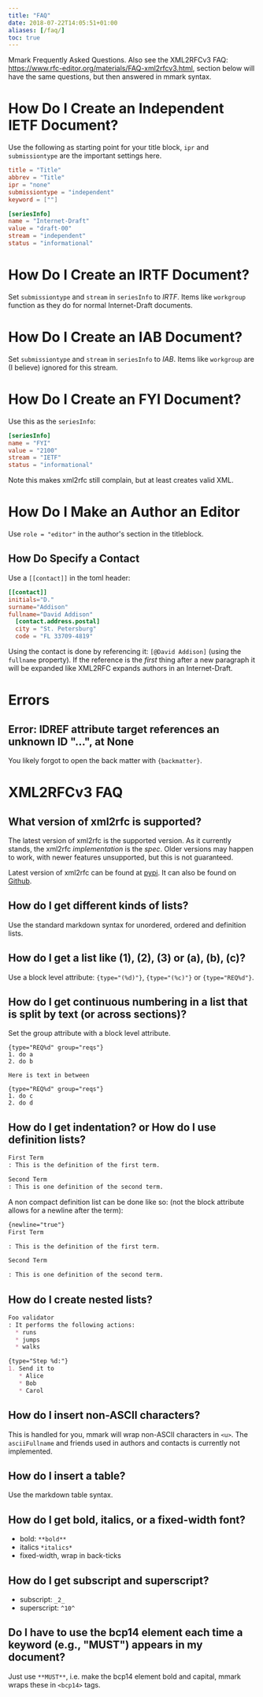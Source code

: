 ```yaml
---
title: "FAQ"
date: 2018-07-22T14:05:51+01:00
aliases: [/faq/]
toc: true
---
```


Mmark Frequently Asked Questions. Also see the XML2RFCv3 FAQ:
<https://www.rfc-editor.org/materials/FAQ-xml2rfcv3.html>, section below will have the same
questions, but then answered in mmark syntax.

# How Do I Create an Independent IETF Document?

Use the following as starting point for your title block, `ipr` and `submissiontype` are the important
settings here.

~~~ toml
title = "Title"
abbrev = "Title"
ipr = "none"
submissiontype = "independent"
keyword = [""]

[seriesInfo]
name = "Internet-Draft"
value = "draft-00"
stream = "independent"
status = "informational"
~~~

# How Do I Create an IRTF Document?

Set `submissiontype` and `stream` in `seriesInfo` to *IRTF*. Items like `workgroup` function as they
do for normal Internet-Draft documents.

# How Do I Create an IAB Document?

Set `submissiontype` and `stream` in `seriesInfo` to *IAB*. Items like `workgroup` are (I believe)
ignored for this stream.

# How Do I Create an FYI Document?

Use this as the `seriesInfo`:

~~~ toml
[seriesInfo]
name = "FYI"
value = "2100"
stream = "IETF"
status = "informational"
~~~

Note this makes xml2rfc still complain, but at least creates valid XML.

# How Do I Make an Author an Editor

Use `role = "editor"` in the author's section in the titleblock.

## How Do Specify a Contact

Use a `[[contact]]` in the toml header:

~~~ toml
[[contact]]
initials="D."
surname="Addison"
fullname="David Addison"
  [contact.address.postal]
  city = "St. Petersburg"
  code = "FL 33709-4819"
~~~

Using the contact is done by referencing it: `[@David Addison]` (using the `fullname` property). If
the reference is the *first* thing after a new paragraph it will be expanded like XML2RFC expands
authors in an Internet-Draft.

# Errors

## Error: IDREF attribute target references an unknown ID "...", at None

You likely forgot to open the back matter with `{backmatter}`.

# XML2RFCv3 FAQ

## What version of xml2rfc is supported?

The latest version of xml2rfc is the supported version. As it currently stands, the xml2rfc
*implementation* is the *spec*. Older versions may happen to work, with newer features unsupported,
but this is not guaranteed.

Latest version of xml2rfc can be found at [pypi](https://pypi.org/project/xml2rfc/). It can also
be found on [Github](https://github.com/ietf-tools/xml2rfc/).

## How do I get different kinds of lists?

Use the standard markdown syntax for unordered, ordered and definition lists.

## How do I get a list like (1), (2), (3) or (a), (b), (c)?

Use a block level attribute: `{type="(%d)"}`, `{type="(%c)"}` or `{type="REQ%d"}`.

## How do I get continuous numbering in a list that is split by text (or across sections)?

Set the group attribute with a block level attribute.

~~~
{type="REQ%d" group="reqs"}
1. do a
2. do b

Here is text in between

{type="REQ%d" group="reqs"}
1. do c
2. do d
~~~

## How do I get indentation? or How do I use definition lists?

~~~ markdown
First Term
: This is the definition of the first term.

Second Term
: This is one definition of the second term.
~~~

A non compact definition list can be done like so: (not the block attribute allows for a newline
after the term):

~~~ markdown
{newline="true"}
First Term

: This is the definition of the first term.

Second Term

: This is one definition of the second term.
~~~

## How do I create nested lists?

~~~ markdown
Foo validator
: It performs the following actions:
  * runs
  * jumps
  * walks
~~~

~~~ markdown
{type="Step %d:"}
1. Send it to
   * Alice
   * Bob
   * Carol
~~~

## How do I insert non-ASCII characters?

This is handled for you, mmark will wrap non-ASCII characters in `<u>`. The `asciiFullname` and
friends used in authors and contacts is currently not implemented.

## How do I insert a table?

Use the markdown table syntax.

## How do I get bold, italics, or a fixed-width font?

* bold: `**bold**`
* italics `*italics*`
* fixed-width, wrap in back-ticks

## How do I get subscript and superscript?

* subscript: `_2_`
* superscript: `^10^`

## Do I have to use the bcp14 element each time a keyword (e.g., "MUST") appears in my document?

Just use `**MUST**`, i.e. make the bcp14 element bold and capital, mmark wraps these in `<bcp14>`
tags.
